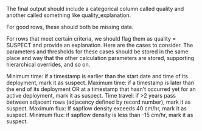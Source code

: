 The final output should include a categorical column called quality and another called something like quality_explanation. 

For good rows, these should both be missing data.

For rows that meet certain criteria, we should flag them as quality = SUSPECT and provide an explanation. Here are the cases to consider. The parameters and thresholds for these cases should be stored in the same place and way that the other calculation parameters are stored, supporting hierarchical overrides, and so on.

Minimum time: if a timestamp is earlier than the start date and time of its deployment, mark it as suspect.
Maximum time: if a timestamp is later than the end of its deployment OR at a timestamp that hasn't occurred yet for an active deployment, mark it as suspect.
Time travel: if >2 years pass between adjacent rows (adjacency defined by record number), mark it as suspect.
Maximum flux: If sapflow density exceeds 40 cm/hr, mark it as suspect. 
Minimum flux: if sapflow density is less than -15 cm/hr, mark it as suspect.
